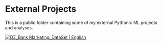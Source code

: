 # External Projects
This is a public folder containing some of my external Pythonic ML projects and analyses.

[![DZ_Bank Marketing_DataSet | English](https://img.shields.io/badge/DZ_Bank%20Marketing_DataSet%20(Classification)-English-yellowblue?logoColor=blue&labelColor=yellow)](https://github.com/NenadBalaneskovic/ExternalProjects/blob/main/DZ_bank_DataSet_classification/README.md)
